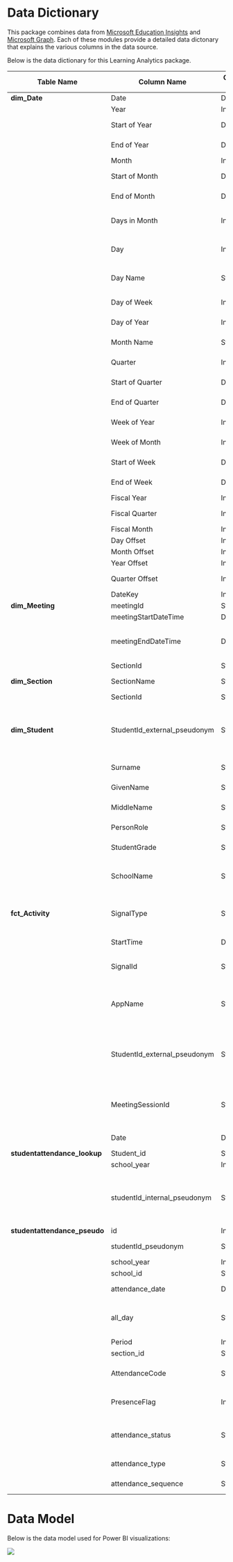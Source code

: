 # Data Dictionary
This package combines data from [Microsoft Education Insights](https://github.com/microsoft/OpenEduAnalytics/tree/main/modules/module_catalog/Microsoft_Education_Insights/test_data) and [Microsoft Graph](https://github.com/microsoft/OpenEduAnalytics/tree/main/modules/module_catalog/Microsoft_Graph). Each of these modules provide a detailed data dictonary that explains the various columns in the data source. 

Below is the data dictionary for this Learning Analytics package.

|Table Name   |Column Name        |Column Type  |Column Description  |
|-----------|-------------------|-------------------|-------------|
|**dim_Date** | Date     |Date |Date |
| | Year     |Integer |Year |
| | Start of Year     |Date |Start date of the year |
| | End of Year     |Date |End date of the year |
| | Month     |Integer |Month |
| | Start of Month     |Date |Start date of the month |
| | End of Month     |Date |End date of the month |
| | Days in Month     |Integer |Number of days in the month |
| | Day     |Integer |Day of the month (number) |
| | Day Name     |String |Day of the month (words) |
| | Day of Week     |Integer |Day of the week |
| | Day of Year     |Integer |Day of the year |
| | Month  Name    |String |Month of the year|
| | Quarter     |Integer |Quarter of the year |
| | Start of Quarter     |Date |Start date of the quarter |
| | End of Quarter     |Date |End date of the quarter |
| | Week of Year     |Integer |Week of the year |
| | Week of Month     |Integer |Week of the month |
| | Start of Week     |Date |Start date of the week |
| | End of Week     |Date |End date of the week |
| | Fiscal Year     |Integer |Fiscal year |
| | Fiscal Quarter     |Integer |Fiscal quarter |
| | Fiscal Month     |Integer |Fiscal month |
| | Day Offset     |Integer |Day offset |
| | Month Offset    |Integer |Month offset |
| | Year Offset     |Integer |Year offset |
| | Quarter Offset     |Integer |Quarter offset |
| | DateKey     |Integer |Date key |
|**dim_Meeting** | meetingId     |String |Meeting ID  |
|  | meetingStartDateTime    |DateTime |DateTime |
|  | meetingEndDateTime    |DateTime |Meeting end date and time (from Graph data) |
|  | SectionId    |String |Section ID |
|**dim_Section** | SectionName     | String|Name of the section  |
|  | SectionId     |String |Section ID|
|**dim_Student** |  StudentId_external_pseudonym    |String |Hashed external student ID (from the Insights AAD User table) |
|  | Surname     |String |Surname of student |
|| GivenName     |String |First name of student|
|            | MiddleName   |String    |Middle name of student |   
|            | PersonRole   |String    |Role of person |    
|  | StudentGrade     |String |Grade level of student |
|  | SchoolName    |String |Name of the school the student attends  |
|**fct_Activity** |  SignalType    |String |Type of signal for a student in a section |
|  | StartTime     |DateTime |Signal action time |
|  | SignalId   |String |Unique ID per student signal |
|  | AppName    |String |Application used: Assignments, SharePoint Online, etc |
|  | StudentId_external_pseudonym     |String |Hashed external student ID (from the Insights AAD User table) |
|  | MeetingSessionId     |String |Meeting Session ID, unqiue per section per meeting |
|  | Date    |Date |Date of activity |
|**studentattendance_lookup** | Student_id     | String | Student id |
|  | school_year     |Integer |School year |
|  | studentId_internal_pseudonym    |String |Hashed internal student ID (from the Insights Person table) |
|**studentattendance_pseudo** | id     | Integer | ID |
|  | studentId_pseudonym    |String |Hashed student ID |
|  | school_year     |Integer |School year |
|  | school_id     |String |School ID |
| |  attendance_date    | DateTime| Date of attendance |
| |  all_day    | String | Whether the student attended all day |
| |  Period    | Integer| Period |
| |  section_id    | String| Section ID|
| | AttendanceCode     | String| P for present and A for absent |
| | PresenceFlag     | Integer| 1 for present and 0 for absent |
| |  attendance_status    | String| Whether the student attended class |
| | attendance_type     | String | Type of attendance|
| | attendance_sequence     |String |Sequence of attendance |


# Data Model
Below is the data model used for Power BI visualizations:

![](https://github.com/microsoft/OpenEduAnalytics/blob/main/packages/package_catalog/Learning_Analytics/docs/images/Learning_Analytics_PBI_Data_Model.png)

